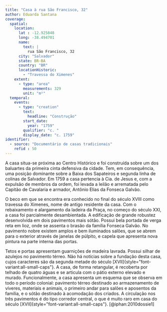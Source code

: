 ```yaml
---
title: "Casa à rua São Francisco, 32"
author: Eduarda Santana     
coverage:
  spatial:
    location:
      lat : -12.925848
      long: -38.494701
      name:
        text: |
          rua São Francisco, 32
      city: "Salvador"
      state: BR-BA
      country: "BR"
      locationHistoric:
        - "Travessa do Ximenes"
    extent:
      - type: "area"
        measurements: 329
        unit: "m²"
  temporal:
    events:
      - type: "creation"
        text:
          headline: "Construção"
        start_date:
          year: "1759"
        qualifier: "c. "
        display_date: "c. 1759"
identifier:
  - source: "Documentário de casas tradicionais"
    refid : 50
---
```


A casa situa-se próxima ao Centro Histórico e foi construída sobre um
dos baluartes da primeira cinta defensiva da cidade. Tem, em
consequência, uma posição dominante sobre a Baixa dos Sapateiros e
segunda linha de colinas de Salvador. Em 1759 a casa pertencia à Cia. de
Jesus e, com a expulsão de membros da ordem, foi levada a leilão e
arrematada pelo Capitão de Cavalaria e armador, Antônio Elias da Fonseca
Galvão. 

O beco em que se encontra era conhecido no final do século XVIII como
travessa do Ximenes, nome de antigo residente da casa. Com o
rebaixamento e alargamento da ladeira da Praça, no começo do século XXI,
a casa foi parcialmente desambientada. A edificação de grande robustez
desenvolvida em dois pavimentos mais sótão. Possui bela portada de verga
reta em lioz, onde se assenta o brasão da família Fonseca Galvão. No
pavimento nobre existem amplos e bem iluminados salões, que se abrem
para o exterior através de janelas de púlpito, e capela que apresenta
nova pintura na parte interna das portas.

Tetos e portas apresentam guarnições de madeira lavrada.
Possui silhar de azulejos no pavimento térreo.
Não há notícias sobre a fundação desta casa,
cujos caracteres são da segunda metade do século
[XVII]{style="font-variant:all-small-caps"}.
A casa, de forma retangular, é recoberta por telhado de quatro águas
e se articula com o pátio externo elevado e murado.
Funcionalmente, a casa apresenta um esquema que se observa em
todo o período colonial:
pavimento térreo destinado ao armazenamento de víveres,
materiais e animais, o primeiro andar para salões e
aposentos da família, e o sótão destinado à acomodação dos criados.
A circulação nos três pavimentos é do tipo corredor central,
o que é muito raro em casa do século [XVII]{style="font-variant:all-small-caps"}. [@iphan:2010dossie1]
